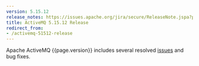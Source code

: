 ```yaml
---
version: 5.15.12
release_notes: https://issues.apache.org/jira/secure/ReleaseNote.jspa?projectId=12311210&version=12346500
title: ActiveMQ 5.15.12 Release 
redirect_from:
- /activemq-51512-release
---
```

Apache ActiveMQ {{page.version}} includes several resolved [issues]({{page.release-notes}}) and bug fixes.